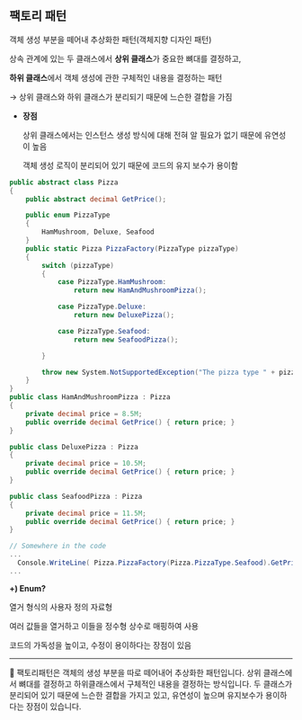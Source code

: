 ## 팩토리 패턴

객체 생성 부분을 떼어내 추상화한 패턴(객체지향 디자인 패턴)

상속 관계에 있는 두 클래스에서 **상위 클래스**가 중요한 뼈대를 결정하고,

**하위 클래스**에서 객체 생성에 관한 구체적인 내용을 결정하는 패턴

→ 상위 클래스와 하위 클래스가 분리되기 때문에 느슨한 결합을 가짐

- **장점**
    
    상위 클래스에서는 인스턴스 생성 방식에 대해 전혀 알 필요가 없기 때문에 유연성이 높음
    
    객체 생성 로직이 분리되어 있기 때문에 코드의 유지 보수가 용이함 
    

```csharp
public abstract class Pizza
{
    public abstract decimal GetPrice();

    public enum PizzaType
    {
        HamMushroom, Deluxe, Seafood
    }
    public static Pizza PizzaFactory(PizzaType pizzaType)
    {
        switch (pizzaType)
        {
            case PizzaType.HamMushroom:
                return new HamAndMushroomPizza();

            case PizzaType.Deluxe:
                return new DeluxePizza();

            case PizzaType.Seafood:
                return new SeafoodPizza();

        }

        throw new System.NotSupportedException("The pizza type " + pizzaType.ToString() + " is not recognized.");
    }
}
public class HamAndMushroomPizza : Pizza
{
    private decimal price = 8.5M;
    public override decimal GetPrice() { return price; }
}

public class DeluxePizza : Pizza
{
    private decimal price = 10.5M;
    public override decimal GetPrice() { return price; }
}

public class SeafoodPizza : Pizza
{
    private decimal price = 11.5M;
    public override decimal GetPrice() { return price; }
}

// Somewhere in the code
...
  Console.WriteLine( Pizza.PizzaFactory(Pizza.PizzaType.Seafood).GetPrice().ToString("C2") ); // $11.50
...
```

**+) Enum?**

열거 형식의 사용자 정의 자료형

여러 값들을 열거하고 이들을 정수형 상수로 매핑하여 사용

코드의 가독성을 높이고, 수정이 용이하다는 장점이 있음

---
🥐 팩토리패턴은 객체의 생성 부분을 따로 떼어내어 추상화한 패턴입니다. 상위 클래스에서 뼈대를 결정하고 하위클래스에서 구체적인 내용을 결정하는 방식입니다. 두 클래스가 분리되어 있기 때문에 느슨한 결합을 가지고 있고, 유연성이 높으며 유지보수가 용이하다는 장점이 있습니다.

